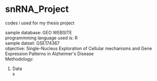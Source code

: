 # snRNA_Project
codes i used for my thesis project

sample database: GEO WEBSITE<br>
programmming language used is: R<br>
sample datset: GSE174367 <br>
objective: Single-Nucleus Exploration of Cellular mechanisms and Gene Expression Patterns in Alzheimer's Disease<br>
Methodology: <ol>
<li> Data</li>s
